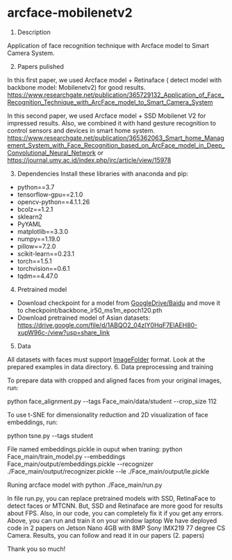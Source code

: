 # arcface-mobilenetv2
1. Description

Application of face recognition technique with Arcface model to Smart Camera System.

2. Papers pulished

In this first paper, we used Arcface model + Retinaface ( detect model with backbone model: Mobilenetv2) for good results.
https://www.researchgate.net/publication/365729132_Application_of_Face_Recognition_Technique_with_ArcFace_model_to_Smart_Camera_System

In this second paper, we used Arcface model + SSD Mobilenet V2 for impressed results. Also, we combined it with hand gesture recognition to control sensors and devices in smart home system. 
https://www.researchgate.net/publication/365362063_Smart_home_Management_System_with_Face_Recognition_based_on_ArcFace_model_in_Deep_Convolutional_Neural_Network
or https://journal.umy.ac.id/index.php/jrc/article/view/15978

3. Dependencies
Install these libraries with anaconda and pip:
- python==3.7
- tensorflow-gpu==2.1.0
- opencv-python==4.1.1.26
- bcolz==1.2.1
- sklearn2
- PyYAML
- matplotlib==3.3.0
- numpy==1.19.0
- pillow==7.2.0
- scikit-learn==0.23.1
- torch==1.5.1
- torchvision==0.6.1
- tqdm==4.47.0

4. Pretrained model
- Download checkpoint for a model from [GoogleDrive/Baidu](https://drive.google.com/drive/folders/1omzvXV_djVIW2A7I09DWMe9JR-9o_MYh) and move it to checkpoint/backbone_ir50_ms1m_epoch120.pth
- Download pretrained model of Asian datasets: https://drive.google.com/file/d/1ABQO2_04zIY0HqF7ElAEH80-xupW96c-/view?usp=share_link 

5. Data

All datasets with faces must support [ImageFolder](https://pytorch.org/docs/stable/torchvision/datasets.html#imagefolder) format. Look at the prepared examples in data directory.
6. Data preprocessing and training

To prepare data with cropped and aligned faces from your original images, run:

python face_alignment.py --tags Face_main/data/student --crop_size 112

To use t-SNE for dimensionality reduction and 2D visualization of face embeddings, run:

python tsne.py --tags student

File named embeddings.pickle in ouput when traning:
python Face_main/train_model.py --embeddings Face_main/output/embeddings.pickle --recognizer ./Face_main/output/recognizer.pickle --le ./Face_main/output/le.pickle

Runing arcface model with python ./Face_main/run.py

In file run.py, you can replace pretrained models with SSD, RetinaFace to detect faces or MTCNN. But, SSD and Retinaface are more good for results about FPS. Also, in our code, you can completely fix it if you get any errors.  
Above, you can run and train it on your window laptop
We have deployed code in 2 papers on Jetson Nano 4GB with 8MP Sony IMX219 77 degree CS Camera. Results, you can follow and read it in our papers (2. papers)

Thank you so much!

